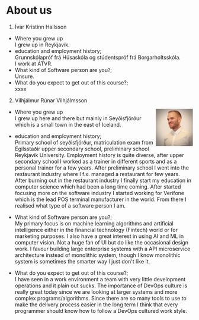 # About us
1. Ívar Kristinn Hallsson  
  * Where you grew up    
  I grew up in Reykjavík.    
  * education and employment history;    
  Grunnskólapróf frá Húsaskóla og stúdentspróf frá Borgarholtsskóla.    
  I work at ÁTVR.    
  * What kind of Software person are you?;  
  Unsure.    
  * What do you expect to get out of this course?;    
  xxxx  
2. Vilhjálmur Rúnar Vilhjálmsson   
<img style="float: right;" src="resources/img/villi.jpeg" width="100" height="100">

  * Where you grew up  
    I grew up here and there but mainly in Seyðisfjörður which is a small town in the east of Iceland.

  * education and employment history;  
    Primary school of seyðisfjörður, matriculation exam from Egilsstaðir upper secondary school, preliminary school Reykjavik University. Employment history is quite diverse, after upper secondary school I worked as a trainer in different sports and as a personal trainer for a few years. After preliminary school I went into the restaurant industry where I f.x. managed a restaurant for few years. After burning out in the restaurant industry I finally start my education in computer science which had been a long time coming. After started focusing more on the software industry I started working for Verifone which is the lead POS terminal manufacturer in the world. From there I realised what type of a software person I am.

  * What kind of Software person are you?;  
    My primary focus is on machine learning algorithms and artificial intelligence either in the financial technology (Fintech) world or for marketing purposes. I also have a great interest in using AI and ML in computer vision. Not a huge fan of UI but do like the occasional design work. I favour building large enterprise systems with a API microservice architecture instead of monolithic system, though I know monolithic system is sometimes the smarter way I just don't like it.

  * What do you expect to get out of this course?;  
    I have seen in a work environment a team with very little development operations and it plain out sucks. The importance of DevOps culture is really great today since we are looking at larger systems and more complex programs/algorithms. Since there are so many tools to use to make the delivery process easier in the long term I think that every programmer should know how to follow a DevOps cultured work style.
